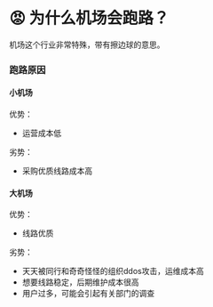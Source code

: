 # 😡 为什么机场会跑路？

机场这个行业非常特殊，带有擦边球的意思。

### 跑路原因

#### 小机场

优势：

* 运营成本低

劣势：

* 采购优质线路成本高

#### 大机场

优势：

* 线路优质

劣势：

* 天天被同行和奇奇怪怪的组织ddos攻击，运维成本高
* 想要线路稳定，后期维护成本很高
* 用户过多，可能会引起有关部门的调查

